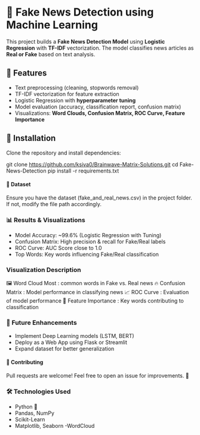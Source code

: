 # 📰 Fake News Detection using Machine Learning

This project builds a **Fake News Detection Model** using **Logistic Regression** with **TF-IDF** vectorization. The model classifies news articles as **Real or Fake** based on text analysis.

## 📌 Features
- Text preprocessing (cleaning, stopwords removal)
- TF-IDF vectorization for feature extraction
- Logistic Regression with **hyperparameter tuning**
- Model evaluation (accuracy, classification report, confusion matrix)
- Visualizations: **Word Clouds, Confusion Matrix, ROC Curve, Feature Importance**


## 🚀 Installation

Clone the repository and install dependencies:

git clone https://github.com/ksiva0/Brainwave-Matrix-Solutions.git
cd Fake-News-Detection
pip install -r requirements.txt

#### 📂 Dataset
Ensure you have the dataset (fake_and_real_news.csv) in the project folder. If not, modify the file path accordingly.

### 📊 Results & Visualizations
- Model Accuracy: ~99.6% (Logistic Regression with Tuning)
- Confusion Matrix: High precision & recall for Fake/Real labels
- ROC Curve: AUC Score close to 1.0
- Top Words: Key words influencing Fake/Real classification

### Visualization	Description
🖼️ Word Cloud	Most : common words in Fake vs. Real news
🔥 Confusion Matrix	 : Model performance in classifying news
📈 ROC Curve :	Evaluation of model performance
📝 Feature Importance	 : Key words contributing to classification

### 📌 Future Enhancements
- Implement Deep Learning models (LSTM, BERT)
- Deploy as a Web App using Flask or Streamlit
- Expand dataset for better generalization

#### 🤝 Contributing
Pull requests are welcome! Feel free to open an issue for improvements. 🚀

### 🛠 Technologies Used
- Python 🐍
- Pandas, NumPy
- Scikit-Learn
- Matplotlib, Seaborn
-WordCloud
